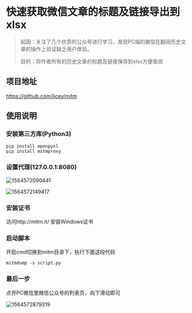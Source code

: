 # 快速获取微信文章的标题及链接导出到xlsx

> 起因：关注了几个优质的公众号进行学习，发现PC端的微信在翻阅历史文章的操作上验证缺乏用户体验。
>
> 目的：将作者所有的历史文章的标题及链接保存到xlsx方便查阅

## 项目地址

https://github.com/iicey/mitm

## 使用说明

### 安装第三方库(Python3)

```
pip install openpyxl
pip install mitmproxy
```

### 设置代理(127.0.0.1:8080)

![1564572090441](https://github.com/iicey/mitm/blob/master/img/1564572090441.png)

![1564572149417](https://github.com/iicey/mitm/blob/master/img/1564572149417.png)

### 安装证书

访问http://mitm.it/	安装Windows证书

### 启动脚本

开启cmd切换到mitm目录下，执行下面这段代码

```
mitmdump -s script.py
```

### 最后一步

点开PC微信里微信公众号的列表页，向下滑动即可

![1564572879319](https://github.com/iicey/mitm/blob/master/img/1564572879319.png)
